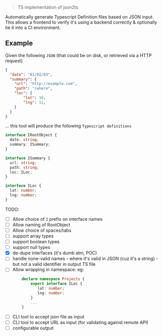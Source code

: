 > TS implementation of json2ts

Automatically generate Typescript Definition files based on JSON input. This allows
 a frontend to verify it's using a backend correctly & optionally tie it into a CI environment.

## Example 

Given the following `JSON` (that could be on disk, or retrieved via a HTTP request)

```json
{
  "date": "01/02/03",
  "summary": {
    "url": "http://example.com", 
    "path": "/where",
    "loc": {
        "lat": 10, 
        "lng": 11,
    }
  }
}
```

... this tool will produce the following `Typescript definitions` 

```ts
interface IRootObject {
  date: string;
  summary: ISummary;
}

interface ISummary {
  url: string;
  path: string;
  loc: ILoc;
}

interface ILoc {
  lat: number;
  lng: number;
}
```

TODO:

- [ ] Allow choice of `I` prefix on interface names
- [ ] Allow naming of RootObject
- [ ] Allow choice of spaces/tabs
- [ ] support array types
- [ ] support boolean types
- [ ] support null types
- [x] de-dupe interfaces (it's dumb atm, POC)
- [ ] handle none-valid names - where it's valid in JSON (cuz it's a string) - but not a valid identifier in 
      output TS file
- [ ] Allow wrapping in namespace: eg: 
    ```ts
        declare namespace Projects {
            export interface ILoc {
               lat: number;
               lng: number;
            }
            ...
        }
    ```
- [ ] CLI tool to accept json file as input
- [ ] CLI tool to accept URL as input (for validating against remote API)
- [ ] configurable output